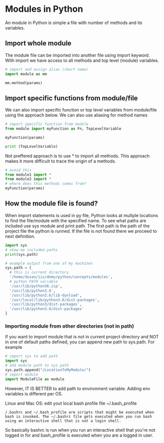 # Modules in Python

An module in Python is simple a file with number of methods and its variables.

## Import whole module

The module file can be imported into another file using import keyword. With import we have access to all methods and top level (module) variables.

```python
# import and assign alias (short name)
import module as mm

mm.method(params)

```

## Import specific functions from module/file

We can also import specific function or top level variables from module/file using the approach below. We can also use aliasing for method names

```python
# import specific function from module
from module import myFunction as Fn, TopLevelVariable

myFunction(params)

print (TopLevelVariable)
```

Not preffered approach is to use \* to import all methods. This approach makes it more difficult to trace the origin of a methods.

```python
# avoid this
from module1 import *
from module2 import *
# where does this methods comes from?
myFunction(params)
```

## How the module file is found?

When import statements is used in py file, Python looks at multple locations to find the file/module with the specified name. To see what paths are included use sys module and print path. The first path is the path of the project file the python is runned. If the file is not found there we proceed to next definition.

```python
import sys
# show me included paths
print(sys.path)

# example output from one of my machines
sys.path = [
  # this is current directory
  '/home/dusan/iis/demo/python/concepts/modules',
  # python PATH variable
  '/usr/lib/python36.zip',
  '/usr/lib/python3.6',
  '/usr/lib/python3.6/lib-dynload',
  '/usr/local/lib/python3.6/dist-packages',
  '/usr/lib/python3/dist-packages',
  '/usr/lib/python3.6/dist-packages'
]
```

### Importing module from other directories (not in path)

If you want to import module that is not in current project directory and NOT in one of default paths defined, you can append new path to sys.path. For example

```python
# import sys to add path
import sys
# add module path to sys path
sys.path.append("/LocationToMyModule/")
# import module
import ModuleFile as module
```

However, IT IS BETTER to add path to environment variable. Adding env variables is different per OS.

Linux and Mac OS: edit yout local bash profile file ~/.bash_profile

`/.bashrc and ~/.bash_profile are scripts that might be executed when bash is invoked. The ~/.bashrc file gets executed when you run bash using an interactive shell that is not a login shell.`

So basically bashrc is run when you run an interactive shell that you're not logged in for and bash_profile is executed when you are a logged in user.
